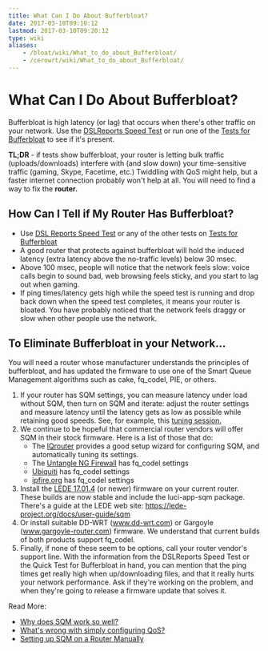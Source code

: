 ```yaml
---
title: What Can I Do About Bufferbloat?
date: 2017-03-10T09:10:12
lastmod: 2017-03-10T09:20:12
type: wiki
aliases:
    - /bloat/wiki/What_to_do_about_Bufferbloat/
    - /cerowrt/wiki/What_to_do_about_Bufferbloat/
---
```

# What Can I Do About Bufferbloat?

Bufferbloat is high latency (or lag) that occurs when there's other
traffic on your network. 
Use the [DSLReports Speed Test](http://dslreports.com/speedtest) 
or run one of the [Tests for Bufferbloat](Tests_for_Bufferbloat.md) to see if it's present.

**TL;DR** - if tests show bufferbloat, your router is letting bulk
traffic (uploads/downloads) interfere with (and slow down) your
time-sensitive traffic (gaming, Skype, Facetime, etc.) Twiddling with
QoS might help, but a faster internet connection probably won't help at all. You
will need to find a way to fix the **router.**

## How Can I Tell if My Router Has Bufferbloat?

-   Use [DSL Reports Speed Test](http://dslreports.com/speedtest) or any of the other tests on [Tests for Bufferbloat](Tests_for_Bufferbloat/)
-   A good router that protects against bufferbloat will hold the
    induced latency (extra latency above the no-traffic levels) below
    30 msec.
-   Above 100 msec, people will notice that the network feels slow:
    voice calls begin to sound bad, web browsing feels sticky, and
    you start to lag out when gaming.
-   If ping times/latency gets high while the speed test is running and drop back
    down when the speed test completes, it means your router is bloated.
    You have probably noticed that the network feels draggy or slow when
    other people use the network.

## To Eliminate Bufferbloat in your Network...

You will need a router whose manufacturer understands the principles of
bufferbloat, and has updated the firmware to use one of the Smart Queue
Management algorithms such as cake, fq_codel, PIE, or others.

1.  If your router has SQM settings, you can measure latency under load without SQM, 
    then turn on SQM and iterate: adjust the router settings and measure latency 
    until the latency gets as low as possible while retaining good speeds.
    See, for example, this [tuning session.](Getting_SQM_Running_Right)
2.  We continue to be hopeful that commercial router vendors will offer
    SQM in their stock firmware. Here is a list of those that do:
    * The [IQrouter](http://evenroute.com) provides a good setup wizard for
    configuring SQM, and automatically tuning its settings.
    * The [Untangle NG Firewall](https://wiki.untangle.com/index.php/Bufferbloat) has fq_codel settings
    * [Ubiquiti](https://help.ubnt.com/hc/en-us/articles/220716608-EdgeRouter-Advanced-queue-CLI-examples) has fq_codel settings
    * [ipfire.org](http://wiki.ipfire.org/en/configuration/services/qos) has fq_codel settings
3.  Install the [LEDE 17.01.4](https://lede-project.org) (or newer) firmware
    on your current router. These builds are now
    stable and include the luci-app-sqm package.
    There's a guide at the LEDE web site:
    https://lede-project.org/docs/user-guide/sqm
4.  Or install suitable DD-WRT (www.dd-wrt.com) or
    Gargoyle (www.gargoyle-router.com) firmware. We understand that
    current builds of both products support fq_codel.
5.  Finally, if none of these seem to be options, call your router
    vendor's support line. With the information from the DSLReports
    Speed Test or the Quick Test for Bufferbloat in hand, you can
    mention that the ping times get really high when up/downloading
    files, and that it really hurts your network performance. Ask if
    they're working on the problem, and when they're going to release a
    firmware update that solves it.

Read More:

* [Why does SQM work so well?](More_about_Bufferbloat#why-does-sqm-work-so-well)
* [What's wrong with simply configuring QoS?](More_about_Bufferbloat#what-s-wrong-with-simply-configuring-qos)
* [Setting up SQM on a Router Manually](More_about_Bufferbloat#setting-up-a-router-manually)
